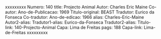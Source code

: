 xxxxxxxxx
Numero: 140
title: Projecto Animal
Autor: Charles Eric Maine
Co-autor: 
Ano-de-Publicacao: 1969
Titulo-original: BEAST
Tradutor: Eurico da Fonseca
Co-tradutor: 
Ano-de-edicao: 1966
alias: Charles-Eric-Maine
Autor2-alias: 
Tradutor1-alias: Eurico-da-Fonseca
Tradutor2-alias: 
Titulo-link: 140-Projecto-Animal
Capa: Lima de Freitas
pags: 188
Capa-link: Lima-de-Freitas
xxxxxxxxx